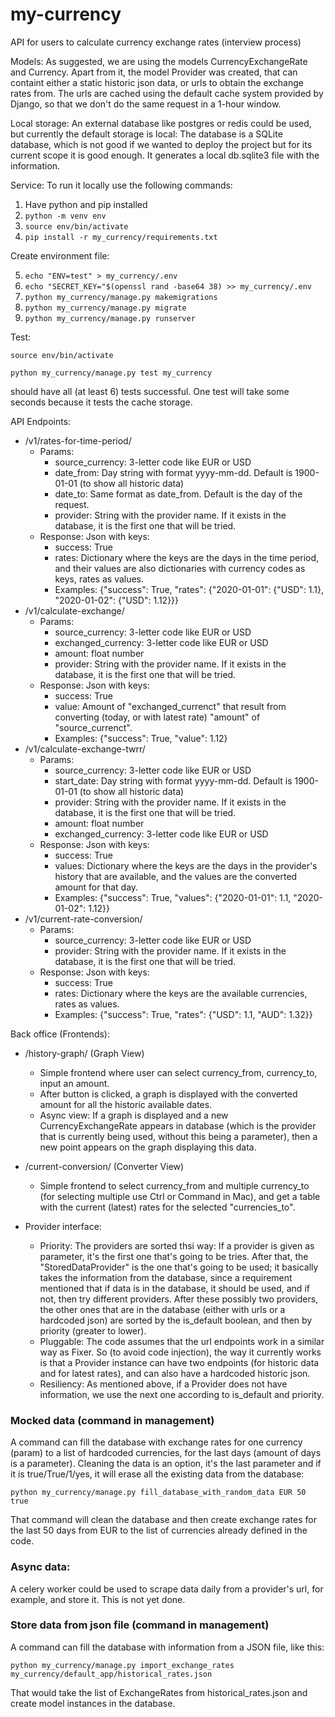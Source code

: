 # my-currency

API for users to calculate currency exchange rates (interview process)

Models: As suggested, we are using the models CurrencyExchangeRate and Currency. Apart from it, the model Provider was created, that can containt either a static historic json data, or urls to obtain the exchange rates from. The urls are cached using the default cache system provided by Django, so that we don't do the same request in a 1-hour window.

Local storage: An external database like postgres or redis could be used, but currently the default storage is local: The database is a SQLite database, which is not good if we wanted to deploy the project but for its current scope it is good enough. It generates a local db.sqlite3 file with the information.

Service: To run it locally use the following commands:

1. Have python and pip installed
2. `python -m venv env`
3. `source env/bin/activate`
4. `pip install -r my_currency/requirements.txt`

Create environment file:

5. `echo "ENV=test" > my_currency/.env`
6. `echo "SECRET_KEY="$(openssl rand -base64 38) >> my_currency/.env`
7. `python my_currency/manage.py makemigrations`
8. `python my_currency/manage.py migrate`
9. `python my_currency/manage.py runserver`


Test:

`source env/bin/activate`

`python my_currency/manage.py test my_currency`

should have all (at least 6) tests successful.
One test will take some seconds because it tests the cache storage.

API Endpoints:
- /v1/rates-for-time-period/
    - Params: 
        - source_currency: 3-letter code like EUR or USD
        - date_from: Day string with format yyyy-mm-dd. Default is 1900-01-01 (to show all historic data)
        - date_to: Same format as date_from. Default is the day of the request.
        - provider: String with the provider name. If it exists in the database, it is the first one that will be tried.
    - Response: Json with keys:
        - success: True
        - rates: Dictionary where the keys are the days in the time period, and their values are also dictionaries with currency codes as keys, rates as values.
        - Examples: {"success": True, "rates": {"2020-01-01": {"USD": 1.1}, "2020-01-02": {"USD": 1.12}}}
- /v1/calculate-exchange/
    - Params: 
        - source_currency: 3-letter code like EUR or USD
        - exchanged_currency: 3-letter code like EUR or USD
        - amount: float number
        - provider: String with the provider name. If it exists in the database, it is the first one that will be tried.
    - Response: Json with keys:
        - success: True
        - value: Amount of "exchanged_currenct" that result from converting (today, or with latest rate) "amount" of "source_currenct".
        - Examples: {"success": True, "value": 1.12}
- /v1/calculate-exchange-twrr/
    - Params: 
        - source_currency: 3-letter code like EUR or USD
        - start_date: Day string with format yyyy-mm-dd. Default is 1900-01-01 (to show all historic data)
        - provider: String with the provider name. If it exists in the database, it is the first one that will be tried.
        - amount: float number
        - exchanged_currency: 3-letter code like EUR or USD
    - Response: Json with keys:
        - success: True
        - values: Dictionary where the keys are the days in the provider's history that are available, and the values are the converted amount for that day.
        - Examples: {"success": True, "values": {"2020-01-01": 1.1, "2020-01-02": 1.12}}
- /v1/current-rate-conversion/
    - Params: 
        - source_currency: 3-letter code like EUR or USD
        - provider: String with the provider name. If it exists in the database, it is the first one that will be tried.
    - Response: Json with keys:
        - success: True
        - rates: Dictionary where the keys are the available currencies, rates as values.
        - Examples: {"success": True, "rates": {"USD": 1.1, "AUD": 1.32}}



Back office (Frontends):
- /history-graph/ (Graph View)
    - Simple frontend where user can select currency_from, currency_to, input an amount.
    - After button is clicked, a graph is displayed with the converted amount for all the historic available dates.
    - Async view: If a graph is displayed and a new CurrencyExchangeRate appears in database (which is the provider that is currently being used, without this being a parameter), then a new point appears on the graph displaying this data.

- /current-conversion/ (Converter View)
    - Simple frontend to select currency_from and multiple currency_to (for selecting multiple use Ctrl or Command in Mac), and get a table with the current (latest) rates for the selected "currencies_to".


- Provider interface:
    - Priority: The providers are sorted thsi way: If a provider is given as parameter, it's the first one that's going to be tries. After that, the "StoredDataProvider" is the one that's going to be used; it basically takes the information from the database, since a requirement mentioned that if data is in the database, it should be used, and if not, then try different providers. After these possibly two providers, the other ones that are in the database (either with urls or a hardcoded json) are sorted by the is_default boolean, and then by priority (greater to lower).
    - Pluggable: The code assumes that the url endpoints work in a similar way as Fixer. So (to avoid code injection), the way it currently works is that a Provider instance can have two endpoints (for historic data and for latest rates), and can also have a hardcoded historic json.
    - Resiliency: As mentioned above, if a Provider does not have information, we use the next one according to is_default and priority.


### Mocked data (command in management)

A command can fill the database with exchange rates for one currency (param) to a list of hardcoded currencies, for the last days (amount of days is a parameter). Cleaning the data is an option, it's the last parameter and if it is true/True/1/yes, it will erase all the existing data from the database:

`python my_currency/manage.py fill_database_with_random_data EUR 50 true`

That command will clean the database and then create exchange rates for the last 50 days from EUR to the list of currencies already defined in the code.


### Async data:
A celery worker could be used to scrape data daily from a provider's url, for example, and store it. This is not yet done.


### Store data from json file (command in management)

A command can fill the database with information from a JSON file, like this:

`python my_currency/manage.py import_exchange_rates my_currency/default_app/historical_rates.json`

That would take the list of ExchangeRates from historical_rates.json and create model instances in the database.